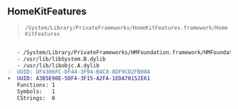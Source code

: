 ## HomeKitFeatures

> `/System/Library/PrivateFrameworks/HomeKitFeatures.framework/HomeKitFeatures`

```diff

   - /System/Library/PrivateFrameworks/HMFoundation.framework/HMFoundation
   - /usr/lib/libSystem.B.dylib
   - /usr/lib/libobjc.A.dylib
-  UUID: DF4306FC-DF44-3F94-B4C8-8DF9CD2FB08A
+  UUID: A3B5E90E-5DF4-3F15-A2FA-1EDA70152E61
   Functions: 1
   Symbols:   1
   CStrings:  0

```
